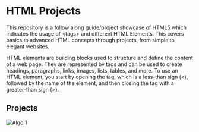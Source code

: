 <h1> HTML Projects </h1>
<p>This repository is a follow along guide/project showcase of HTML5 which indicates the usage of &lt;tags> and different HTML Elements. This covers basics to advanced HTML concepts through projects, from simple to elegant websites.</p>
<p>HTML elements are building blocks used to structure and define the content of a web page. They are represented by tags and can be used to create headings, paragraphs, links, images, lists, tables, and more. To use an HTML element, you start by opening the tag, which is a less-than sign (<), followed by the name of the element, and then closing the tag with a greater-than sign (>).</p>

<h2>Projects</h2>
<p align="left">
      <a href="https://github.com/Thunderclap-ui/HTML.Projects/blob/main/README.md">
         <img alt="Algo 1" title="Decision Tree Model" src="https://custom-icon-badges.demolab.com/badge/-Anime Ranking-gold?style=for-the-badge&logo=anime&logoColor=black"/></a>
